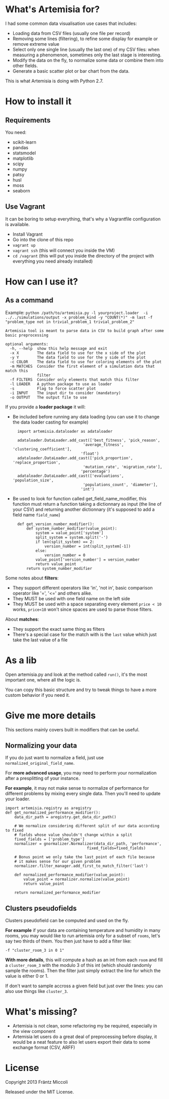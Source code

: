 What's Artemisia for?
=====================

I had some common data visualisation use cases that includes:

* Loading data from CSV files (usually one file per record)
* Removing some lines (filtering), to refine some display for example or remove extreme value
* Select only one single line (usually the last one) of my CSV files: when measuring a phenomenon, sometimes only the last stage is interesting.
* Modify the data on the fly, to normalize some data or combine them into other fields.
* Generate a basic scatter plot or bar chart from the data.


This is what Artemisia is doing with Python 2.7.

How to install it
=================

Requirements
------------

You need:
  * scikit-learn
  * pandas
  * statsmodel
  * matplotlib
  * scipy
  * numpy
  * patsy
  * husl
  * moss
  * seaborn
  
Use Vagrant
-----------

It can be boring to setup everything, that's why a Vagrantfile configuration is available.

  * Install Vagrant
  * Go into the clone of this repo
  * `vagrant up`
  * `vagrant ssh` (this will connect you inside the VM)
  * `cd /vagrant` (this will put you inside the directory of the project with everything you need already installed)


How can I use it?
=================

As a command
------------

Example: `python /path/to/artemisia.py -l yourproject.loader  -i ../../simulations/output -x problem_kind -y "COUNT(*)" -m last -f "problem_type not in trivial_problem_1 trivial_problem_2"`

    Artemisia tool is meant to parse data in CSV to build graph after some basic preprocessing

    optional arguments:
      -h, --help  show this help message and exit
      -x X        The data field to use for the x side of the plot
      -y Y        The data field to use for the y side of the plot
      -c COLOR    The data field to use for coloring elements of the plot
      -m MATCHES  Consider the first element of a simulation data that match this
                  filter
      -f FILTERS  Consider only elements that match this filter
      -l LOADER   A python package to use as loader
      -s          Flag to force scatter plot
      -i INPUT    The input dir to consider (mandatory)
      -o OUTPUT   The output file to use

If you provide a **loader package** it will:

* Be included before running any data loading (you can use it to change the data loader casting for example)

        import artemisia.dataloader as adataloader

        adataloader.DataLoader.add_cast(['best_fitness', 'pick_reason',
                                     'average_fitness', 'clustering_coefficient'],
                                    'float')
        adataloader.DataLoader.add_cast(['pick_proportion', 'replace_proportion',
                                     'mutation_rate', 'migration_rate'],
                                    'percentage')
        adataloader.DataLoader.add_cast(['evaluations', 'population_size',
                                     'populations_count', 'diameter'],
                                    'int')


* Be used to look for function called get_field_name_modifier, this function must return a function taking a dictionnary as input (the line of your CSV) and returning another dictionnary (it's supposed to add a field name `field_name`)

        def get_version_number_modifier():
            def system_number_modifier(value_point):
                system = value_point['system']
                split_system = system.split('-')
                if len(split_system) == 2:
                    version_number = int(split_system[-1])
                else:
                    version_number = 0
                value_point['version_number'] = version_number
                return value_point
            return system_number_modifier
            

Some notes about **filters**:

* They support different operators like 'in', 'not in', basic comparison operator like '=', '<=' and others alike.
* They MUST be used with one field name on the left side
* They MUST be used with a space separating every element `price < 10` works, `price<10` won't since spaces are used to parse those filters.

About **matches**:
* They support the exact same thing as filters
* There's a special case for the match with is the `last` value which just take the last value of a file

As a lib
========

Open artemisia.py and look at the method called `run()`, it's the most important one, where all the logic is.

You can copy this basic structure and try to tweak things to have a more custom behavior if you need it.

Give me more details
====================
This sections mainly covers built in modifiers that can be useful.

Normalizing your data
---------------------
If you do just want to normalize a field, just use `normalized_original_field_name`.

For **more advanced usage**, you may need to perform your normalization after a presplitting of your instance.

**For example**, it may not make sense to normalize of performance for different problems by mixing every single data. Then you'll need to update your loader.


    import artemisia.registry as aregistry
    def get_normalized_performance_modifier():
        data_dir_path = aregistry.get_data_dir_path()
        
        # We normalize considering different split of our data according to fixed 
        # fields whose value shouldn't change within a split 
        fixed_fields = ['problem_type']
        normalizer = gnormalizer.Normalizer(data_dir_path, 'performance',
                                        fixed_fields=fixed_fields)
                                        
        # Bonus point we only take the last point of each file because
        # it makes sense for our given problem 
        normalizer.filter_manager.add_first_to_match_filter('last')

        def normalized_performance_modifier(value_point):
            value_point = normalizer.normalize(value_point)
            return value_point

        return normalized_performance_modifier


Clusters pseudofields
---------------------

Clusters pseudofield can be computed and used on the fly.

**For example** if your data are containing temperature and humidity in many rooms, you may would like to run artemisia only for a subset of `rooms`, let's say two thirds of them. You then just have to add a filter like:

    -f "cluster_room_3 in 0 1"
    
**With more details**, this will compute a hash as an int from each `room` and fill a `cluster_room_3` with the modulo 3 of this int (which should randomly sample the rooms). Then the filter just simply extract the line for which the value is either 0 or 1.

If don't want to sample accross a given field but just over the lines: you can also use things like `cluster_3`.


What's missing?
===============

* Artemisia is not clean, some refactoring my be required, especially in the view component
* Artemisia let users do a great deal of preprocessing before display, it would be a neat feature to also let users export their data to some exchange format (CSV, ARFF)


License
=======

Copyright 2013 Fräntz Miccoli

Released under the MIT License.